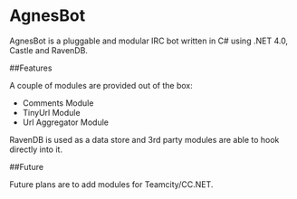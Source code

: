 # AgnesBot

AgnesBot is a pluggable and modular IRC bot written in C# using .NET 4.0, Castle and RavenDB.

##Features 

A couple of modules are provided out of the box:

 - Comments Module
 - TinyUrl Module
 - Url Aggregator Module

RavenDB is used as a data store and 3rd party modules are able to hook directly into it.

##Future

Future plans are to add modules for Teamcity/CC.NET.
